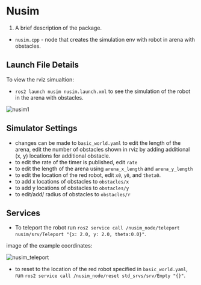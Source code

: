 # Nusim 
1. A brief description of the package.
* `nusim.cpp` - node that creates the simulation env with robot in arena with obstacles.

## Launch File Details
To view the rviz simualtion:
* `ros2 launch nusim nusim.launch.xml` to see the simulation of the robot in the arena with obstacles.

![nusim1](https://github.com/ME495-Navigation/slam-project-dbarsoum/assets/117933155/91fe1f73-a8da-42d9-80bc-8df10d21e5ff)


## Simulator Settings
* changes can be made to `basic_world.yaml` to edit the length of the arena, edit the number of obstacles shown in rviz by adding additional (x, y) locations for additional obstacle.
* to edit the rate of the timer is published, edit `rate`
* to edit the length of the arena using `arena_x_length` and `arena_y_length`
* to edit the location of the red robot, edit `x0`, `y0`, and `theta0`.
* to add x locations of obstacles to `obstacles/x`
* to add y locations of obstacles to `obstacles/y`
* to edit/add/ radius of obstacles to `obstacles/r`

## Services
* To teleport the robot run `ros2 service call /nusim_node/teleport nusim/srv/Teleport "{x: 2.0, y: 2.0, theta:0.0}"`.

image of the example coordinates:

![nusim_teleport](https://github.com/ME495-Navigation/slam-project-dbarsoum/assets/117933155/ac74a3ae-b33d-43bd-943b-39775075037e)

* to reset to the location of the red robot specified in `basic_world.yaml`, run `ros2 service call /nusim_node/reset std_srvs/srv/Empty "{}"`.
